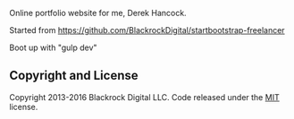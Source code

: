 Online portfolio website for me, Derek Hancock.  

Started from https://github.com/BlackrockDigital/startbootstrap-freelancer  

Boot up with "gulp dev"

## Copyright and License

Copyright 2013-2016 Blackrock Digital LLC. Code released under the [MIT](https://github.com/BlackrockDigital/startbootstrap-freelancer/blob/gh-pages/LICENSE) license.
